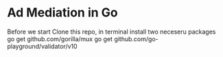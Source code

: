 # Ad Mediation in Go

Before we start
Clone this repo,
in terminal install two neceseru packages 
go get github.com/gorilla/mux
go get github.com/go-playground/validator/v10

